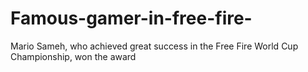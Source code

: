 # Famous-gamer-in-free-fire-
Mario Sameh, who achieved great success in the Free Fire World Cup Championship, won the award
